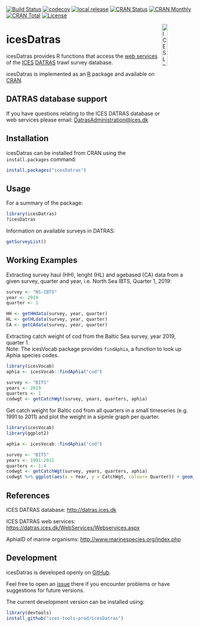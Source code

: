 [![Build Status](https://travis-ci.org/ices-tools-prod/icesDatras.svg?branch=master)](https://travis-ci.org/ices-tools-prod/icesDatras)
[![codecov](https://codecov.io/gh/ices-tools-prod/icesDatras/branch/master/graph/badge.svg)](https://codecov.io/gh/ices-tools-prod/icesDatras)
[![local release](https://img.shields.io/github/release/ices-tools-prod/icesDatras.svg?maxAge=2592001)](https://github.com/ices-tools-prod/icesDatras/tree/1.2-0)
[![CRAN Status](http://r-pkg.org/badges/version/icesDatras)](https://cran.r-project.org/package=icesDatras)
[![CRAN Monthly](http://cranlogs.r-pkg.org/badges/icesDatras)](https://cran.r-project.org/package=icesDatras)
[![CRAN Total](http://cranlogs.r-pkg.org/badges/grand-total/icesDatras)](https://cran.r-project.org/package=icesDatras)
[![License](https://img.shields.io/badge/license-GPL%20(%3E%3D%202)-blue.svg)](https://www.gnu.org/licenses/gpl-3.0.en.html)

[<img align="right" alt="ICES Logo" width="17%" height="17%" src="http://ices.dk/_layouts/15/1033/images/icesimg/iceslogo.png">](http://ices.dk)

icesDatras
==========

icesDatras provides R functions that access the
[web services](https://datras.ices.dk/WebServices/Webservices.aspx) of the
[ICES](http://ices.dk) [DATRAS](http://datras.ices.dk) trawl survey database.

icesDatras is implemented as an [R](https://www.r-project.org) package and
available on [CRAN](https://cran.r-project.org/package=icesDatras).

DATRAS database support
-----------------------

If you have questions relating to the ICES DATRAS database or web services please email: DatrasAdministration@ices.dk

Installation
------------

icesDatras can be installed from CRAN using the `install.packages` command:

```R
install.packages("icesDatras")
```

Usage
-----

For a summary of the package:

```R
library(icesDatras)
?icesDatras
```
Information on available surveys in DATRAS: 

```R
getSurveyList()

```

Working Examples 
-----

Extracting survey haul (HH), lenght (HL) and agebased (CA) data from a given survey, quarter and year, 
i.e. North Sea IBTS, Quarter 1, 2019:

```R
survey <- "NS-IBTS"
year <- 2019
quarter <- 1

HH <- getHHdata(survey, year, quarter) 
HL <- getHLdata(survey, year, quarter) 
CA <- getCAdata(survey, year, quarter) 
```

Extracting catch weight of cod from the Baltic Sea survey, year 2019, quarter 1.  
Note: The icesVocab package provides `findAphia`, a function to look up Aphia species codes.    

```R
library(icesVocab)
aphia <- icesVocab::findAphia("cod") 

survey <- "BITS"
years <- 2019
quarters <- 1
codwgt <- getCatchWgt(survey, years, quarters, aphia)

```

Get catch weight for Baltic cod from all quarters  in a small timeseries (e.g. 1991 to 2011) and plot the weight in a sipmle graph per quarter.

```R
library(icesVocab)
library(ggplot2)

aphia <- icesVocab::findAphia("cod") 

survey <- "BITS"
years <- 1991:2011
quarters <- 1:4
codwgt <- getCatchWgt(survey, years, quarters, aphia)
codwgt %>% ggplot(aes(x = Year, y = CatchWgt, colour= Quarter)) + geom_point()
```

References
----------

ICES DATRAS database:
http://datras.ices.dk

ICES DATRAS web services:
https://datras.ices.dk/WebServices/Webservices.aspx

AphiaID of marine organisms: 
http://www.marinespecies.org/index.php


Development
-----------

icesDatras is developed openly on
[GitHub](https://github.com/ices-tools-prod/icesDatras).

Feel free to open an
[issue](https://github.com/ices-tools-prod/icesDatras/issues) there if you
encounter problems or have suggestions for future versions.

The current development version can be installed using:

```R
library(devtools)
install_github("ices-tools-prod/icesDatras")
```
